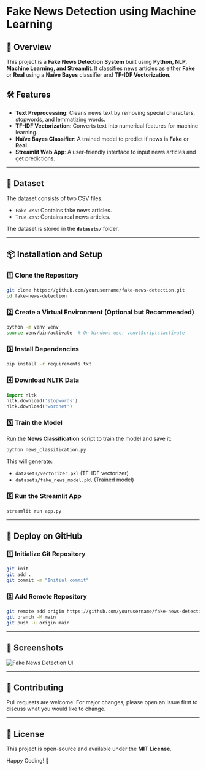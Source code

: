 # Fake News Detection using Machine Learning

## 📌 Overview
This project is a **Fake News Detection System** built using **Python, NLP, Machine Learning, and Streamlit**. It classifies news articles as either **Fake** or **Real** using a **Naïve Bayes** classifier and **TF-IDF Vectorization**.

## 🛠️ Features
- **Text Preprocessing**: Cleans news text by removing special characters, stopwords, and lemmatizing words.
- **TF-IDF Vectorization**: Converts text into numerical features for machine learning.
- **Naïve Bayes Classifier**: A trained model to predict if news is **Fake** or **Real**.
- **Streamlit Web App**: A user-friendly interface to input news articles and get predictions.

---

## 📂 Dataset
The dataset consists of two CSV files:
- `Fake.csv`: Contains fake news articles.
- `True.csv`: Contains real news articles.

The dataset is stored in the **`datasets/`** folder.

---

## 📦 Installation and Setup

### 1️⃣ Clone the Repository
```bash
git clone https://github.com/yourusername/fake-news-detection.git
cd fake-news-detection
```

### 2️⃣ Create a Virtual Environment (Optional but Recommended)
```bash
python -m venv venv
source venv/bin/activate  # On Windows use: venv\Scripts\activate
```

### 3️⃣ Install Dependencies
```bash
pip install -r requirements.txt
```

### 4️⃣ Download NLTK Data
```python
import nltk
nltk.download('stopwords')
nltk.download('wordnet')
```

### 5️⃣ Train the Model
Run the **News Classification** script to train the model and save it:
```bash
python news_classification.py
```

This will generate:
- `datasets/vectorizer.pkl` (TF-IDF vectorizer)
- `datasets/fake_news_model.pkl` (Trained model)

### 6️⃣ Run the Streamlit App
```bash
streamlit run app.py
```

---

## 🚀 Deploy on GitHub

### 1️⃣ Initialize Git Repository
```bash
git init
git add .
git commit -m "Initial commit"
```

### 2️⃣ Add Remote Repository
```bash
git remote add origin https://github.com/yourusername/fake-news-detection.git
git branch -M main
git push -u origin main
```

---

## 📸 Screenshots
![Fake News Detection UI](https://via.placeholder.com/800x400.png?text=Fake+News+Detection+UI)

---

## 🤝 Contributing
Pull requests are welcome. For major changes, please open an issue first to discuss what you would like to change.

---

## 📜 License
This project is open-source and available under the **MIT License**.

Happy Coding! 🚀